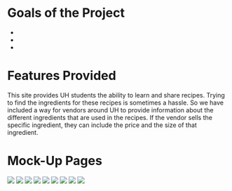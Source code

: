 # Goals of the Project

<ul>
  <li></li>
  <li></li>
  <li></li>
</ul>

# Features Provided

This site provides UH students the ability to learn and share recipes. Trying to find the ingredients for these recipes is sometimes a hassle. So we have included a way for vendors around UH to provide information about the different ingredients that are used in the recipes. If the vendor sells the specific ingredient, they can include the price and the size of that ingredient.

# Mock-Up Pages

<img medium centered src="doc/page01.jpg">
<img medium centered src="doc/page02.jpg">
<img medium centered src="doc/page03.jpg">
<img medium centered src="doc/page04.jpg">
<img medium centered src="doc/page05.jpg">
<img medium centered src="doc/page06.jpg">
<img medium centered src="doc/page07.jpg">
<img medium centered src="doc/page08.jpg">
<img medium centered src="doc/page09.jpg">
